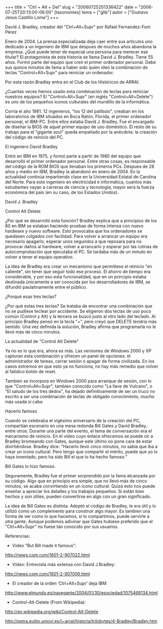 +++
title = "Ctrl + Alt + Del"
slug = "20060725201336422"
date = "2006-07-25T20:13:00-06:00"
[taxonomies]
tema = ["glib"]
autor = ["Gustavo Jesus Castillo Loma"]
+++

David J. Bradley, creador del "Ctrl+Alt+Supr" por Rafael Fernandez-Font
Pérez

Enero de 2004. La prensa especializada deja caer entre sus artículos uno
dedicado a un ingeniero de IBM que despues de muchos años abandona la
empresa. ¿Qué puede tener de especial una persona para merecer ese
titular? El protagonista de esta historia se llama David J. Bradley.
Tiene 55 años. Formó parte del equipo que creó el primer ordenador
personal. Debe sus quince minutos de fama a haber sido quien ideó la
combinación de teclas "Control+Alt+Supr" para reiniciar un ordenador.

Por esta razón Bradley entra en el Club de los Históricos de ARRAI.

<!-- more -->
¿Cuantas veces hemos usado esta combinación de teclas para reiniciar
nuestros equipos? El "Control+Alt+Supr" (en inglés "Control+Alt+Delete")
es uno de los pequeños iconos culturales del mundillo de la informática.

Corría el año 1981. 12 ingenieros, "los 12 del patíbulo", creaban en los
laboratorios de IBM situados en Boca Ratón, Florida, el primer ordenador
personal, el IBM-PC. Entre ellos estaba David J. Bradley. Fue el
encargado de diseñar la BIOS de aquel primer equipo de uso doméstico. El
resto de su trabajo para el "gigante azul" queda empañado por la
anécdota: la creación del código de reinicio del PC.

El ingeniero David Bradley

Entró en IBM en 1975, y formó parte a partir de 1980 del equipo que
desarrolló el primer ordenador personal. Entre otras cosas, es
responsable del código de la ROM BIOS que llevaban los primeros PCs.
Despues de 28 años y medio en IBM, Bradley la abandonó en enero de 2004.
En la actualidad continúa impartiendo clase en la Universidad Estatal de
Carolina del Norte. Para este ingeniero en electricidad e informática,
cuantos más estudiantes vayan a carreras de ciencia y tecnología, mayor
será la fuerza económica del país (en su caso, de los Estados Unidos).

David J. Bradley

Control Alt Delete

¿Por qué se desarrolló esta función? Bradley explica que a principios de
los 80 en IBM se estaban haciendo pruebas de forma intensa con nuevo
hardware y nuevo software. Esto provocaba que los ordenadores se
quedasen colgados con facilidad. Para volver a arrancar un equipo era
necesario apagarlo, esperar unos segundos a que reposara para no
provocar daños al hardware, volver a arrancarlo y esperar por las
rutinas de autocomprobación que ejecutaba el PC. Se tardaba más de un
minuto en volver a tener el equipo operativo.

La idea de Bradley era crear un mecanismo que permitiese el reinicio "en
caliente", sin tener que seguir todo ese proceso. El ahorro de tiempo
era considerable, y por eso esta funcionalidad, que en un principio
estaba destinada únicamente a ser conocida por los desarrolladores de
IBM, se difundió paulatinamente entre el público.

¿Porqué esas tres teclas?

¿Por qué estas tres teclas? Se trataba de encontrar una combinación que
no se pudiese teclear por accidente. Se eligieron dos teclas de uso poco
común (Control y Alt) y la tercera se buscó justo al otro lado del
teclado. Al principio Bradley pensó en la tecla "+", pero creyó que
DELETE tendría más sentido. Una vez definida la solución, Bradley afirma
que programarla no le llevó más de cinco minutos.

La actualidad de "Control Alt Delete"

Ya no es lo que era, ahora es más. Las versiones de Windows 2000 y XP
capturan esta combinación y ofrecen un panel de opciones: el
administrador de tareas, cerrar sesión o apagar de forma civilizada. En
los casos extremos en que esto ya no funciona, no hay más remedio que
volver al fatídico botón de reset.

Tambien se incorpora en Windows 2000 para arranque de sesión, con lo que
"Control+Alt+Supr", tambien conocido como "La llave de Vulcano", o "El
saludo de los tres dedos", ha dejado definitivamente de ser un truco no
escrito a ser una combinación de teclas de obligado conocimiento, mucho
más usada si cabe.

Hacerlo famoso

Cuando se celebraba el vigésimo aniversario de la creación del PC,
compartían escenario en una mesa redonda Bill Gates y David Bradley,
entre otros. Durante una parte del evento, el tema de conversación era
el mecanismo de reinicio. En el vídeo cuyo enlace ofrecemos se puede oir
a Bradley bromeando con Gates, aunque este último no pone cara de estar
divirtiéndose. Bradley dice: "Hacerlo llevó cinco minutos, no sabía que
iba a crear un icono cultural. Pero tengo que compartir el mérito, puede
que yo lo haya inventado, pero ha sido Bill el que lo ha hecho famoso."

Bill Gates lo hizo famoso.

Seguramente, Bradley fue el primer sorprendido por la fama alcanzada por
su código. Algo que en principio era simple, que no llevó más de cinco
minutos, se acaba convirtiendo en un icono cultural. Quizá esto nos
puede enseñar a apreciar los detalles y los trabajos pequeños. Si están
bien hechos y son útiles, pueden convertirse en algo con un gran
significado.

La idea de Bill Gates es distinta. Adoptó el código de Bradley, le era
útil y lo utilizó como un complemento para construir algo mayor. Es
tambien una forma de ver como lo que hacemos, si lo compartimos, puede
servirle a otra gente. Aunque podemos adivinar que Gates hubiese
preferido que el "Ctrl+Alt+Supr" no fuese tan conocido por sus usuarios.

Referencias:

-   Video "But Bill made it famous":

<a href="http://news.com.com/1601-2-907022.html">http://news.com.com/1601-2-907022.html</a>

-   Vídeo: Entrevista más extensa con David J.Bradley:

<a href="http://news.com.com/1601-2-907006.html">http://news.com.com/1601-2-907006.html</a>

-   El creador de la orden ‘Ctrl+Alt+Supr’ deja IBM:

<a href="http://www.elmundo.es/navegante/2004/01/30/esociedad/1075468134.html">http://www.elmundo.es/navegante/2004/01/30/esociedad/1075468134.html</a>

-   Control-Alt-Delete (From Wikipedia):

<a href="http://en.wikipedia.org/wiki/Control-Alt-Delete">http://en.wikipedia.org/wiki/Control-Alt-Delete</a>

<a href="http://petra.euitio.uniovi.es/~arrai/historia/trilobytes/4-Bradley/Bradley.htm">http://petra.euitio.uniovi.es/\~arrai/historia/trilobytes/4-Bradley/Bradley.htm</a>
